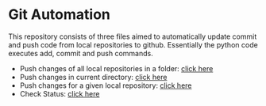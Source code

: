 # Git Automation

This repository consists of three files aimed to automatically update commit and push code from local repositories to github. Essentially the python code executes add, commit and push commands.   

- Push changes of all local repositories in a folder:  <a href="https://github.com/Renita1206/Git-Automation/blob/main/PyGit.py"> click here </a>
- Push changes in current directory: <a href="https://github.com/Renita1206/Git-Automation/blob/main/CurrentFolder.py"> click here </a>  
- Push changes for a given local repository: <a href="https://github.com/Renita1206/Git-Automation/blob/main/UpdateRepo.py"> click here </a>  
- Check Status: <a href="https://github.com/Renita1206/Git-Automation/blob/main/GitStat.py"> click here </a>
